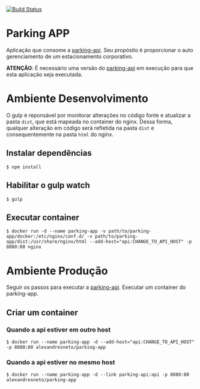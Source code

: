 [![Build Status](https://travis-ci.org/AlexandreSNeto/parking-app.svg?branch=master)](https://travis-ci.org/AlexandreSNeto/parking-app)
# Parking APP 

Aplicação que consome a [parking-api](https://github.com/gustajz/parking-api).
Seu propósito é proporcionar o auto gerenciamento de um estacionamento corporativo.

**ATENÇÃO**: É necessário uma versão do [parking-api](https://github.com/gustajz/parking-api) em execução para que esta aplicação seja executada.

# Ambiente Desenvolvimento
O gulp é reponsável por monitorar alterações no código fonte e atualizar a pasta `dist`, que está mapeada no container do nginx. Dessa forma, qualquer alteração em código será refletida na pasta `dist` e consequentemente na pasta `html` do nginx.
## Instalar dependências
    $ npm install
## Habilitar o gulp watch
    $ gulp
## Executar container 
    $ docker run -d --name parking-app -v path/to/parking-app/docker:/etc/nginx/conf.d/ -v path/to/parking-app/dist:/usr/share/nginx/html --add-host="api:CHANGE_TO_API_HOST" -p 8080:80 nginx

# Ambiente Produção
Seguir os passos para executar a [parking-api](https://github.com/gustajz/parking-api).
Executar um container do parking-app.

## Criar um container

### Quando a api estiver em **outro host**
    $ docker run --name parking-app -d --add-host="api:CHANGE_TO_API_HOST" -p 8080:80 alexandresneto/parking-app

### Quando a api estiver no **mesmo host**
    $ docker run --name parking-app -d --link parking-api:api -p 8080:80 alexandresneto/parking-app

